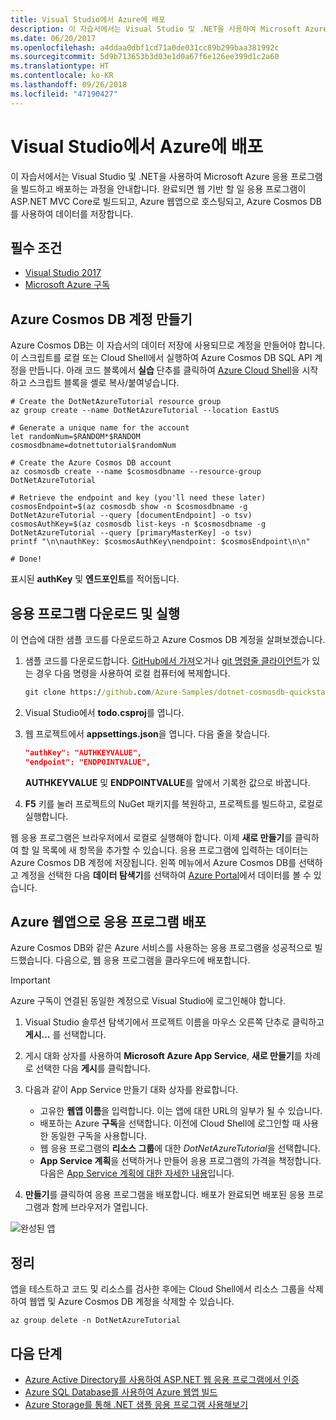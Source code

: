 ```yaml
---
title: Visual Studio에서 Azure에 배포
description: 이 자습서에서는 Visual Studio 및 .NET을 사용하여 Microsoft Azure 응용 프로그램을 빌드하고 배포하는 과정을 안내합니다.
ms.date: 06/20/2017
ms.openlocfilehash: a4ddaa0dbf1cd71a0de031cc89b299baa381992c
ms.sourcegitcommit: 5d9b713653b3d03e1d0a67f6e126ee399d1c2a60
ms.translationtype: HT
ms.contentlocale: ko-KR
ms.lasthandoff: 09/26/2018
ms.locfileid: "47190427"
---
```

# <a name="deploy-to-azure-from-visual-studio"></a>Visual Studio에서 Azure에 배포

이 자습서에서는 Visual Studio 및 .NET을 사용하여 Microsoft Azure 응용 프로그램을 빌드하고 배포하는 과정을 안내합니다.  완료되면 웹 기반 할 일 응용 프로그램이 ASP.NET MVC Core로 빌드되고, Azure 웹앱으로 호스팅되고, Azure Cosmos DB를 사용하여 데이터를 저장합니다.

## <a name="prerequisites"></a>필수 조건

* [Visual Studio 2017](https://www.visualstudio.com/downloads/)
* [Microsoft Azure 구독](https://azure.microsoft.com/free/)

## <a name="create-an-azure-cosmos-db-account"></a>Azure Cosmos DB 계정 만들기

Azure Cosmos DB는 이 자습서의 데이터 저장에 사용되므로 계정을 만들어야 합니다.  이 스크립트를 로컬 또는 Cloud Shell에서 실행하여 Azure Cosmos DB SQL API 계정을 만듭니다.  아래 코드 블록에서 **실습** 단추를 클릭하여 [Azure Cloud Shell](/azure/cloud-shell/)을 시작하고 스크립트 블록을 셸로 복사/붙여넣습니다.

```azurecli-interactive
# Create the DotNetAzureTutorial resource group
az group create --name DotNetAzureTutorial --location EastUS

# Generate a unique name for the account
let randomNum=$RANDOM*$RANDOM
cosmosdbname=dotnettutorial$randomNum

# Create the Azure Cosmos DB account
az cosmosdb create --name $cosmosdbname --resource-group DotNetAzureTutorial

# Retrieve the endpoint and key (you'll need these later)
cosmosEndpoint=$(az cosmosdb show -n $cosmosdbname -g DotNetAzureTutorial --query [documentEndpoint] -o tsv)
cosmosAuthKey=$(az cosmosdb list-keys -n $cosmosdbname -g DotNetAzureTutorial --query [primaryMasterKey] -o tsv)
printf "\n\nauthKey: $cosmosAuthKey\nendpoint: $cosmosEndpoint\n\n"

# Done!

```

표시된 **authKey** 및 **엔드포인트**를 적어둡니다. 

## <a name="downloading-and-running-the-application"></a>응용 프로그램 다운로드 및 실행

이 연습에 대한 샘플 코드를 다운로드하고 Azure Cosmos DB 계정을 살펴보겠습니다.

1. 샘플 코드를 다운로드합니다.  [GitHub에서 가져](https://github.com/Azure-Samples/dotnet-cosmosdb-quickstart/)오거나 [git 명령줄 클라이언트](https://git-scm.com/)가 있는 경우 다음 명령을 사용하여 로컬 컴퓨터에 복제합니다.

    ```cmd
    git clone https://github.com/Azure-Samples/dotnet-cosmosdb-quickstart
    ```

2. Visual Studio에서 **todo.csproj**를 엽니다.

3. 웹 프로젝트에서 **appsettings.json**을 엽니다.  다음 줄을 찾습니다.

    ```json
    "authKey": "AUTHKEYVALUE",
    "endpoint": "ENDPOINTVALUE",
    ```
    **AUTHKEYVALUE** 및 **ENDPOINTVALUE**를 앞에서 기록한 값으로 바꿉니다.

4. **F5** 키를 눌러 프로젝트의 NuGet 패키지를 복원하고, 프로젝트를 빌드하고, 로컬로 실행합니다.

웹 응용 프로그램은 브라우저에서 로컬로 실행해야 합니다.  이제 **새로 만들기**를 클릭하여 할 일 목록에 새 항목을 추가할 수 있습니다.  응용 프로그램에 입력하는 데이터는 Azure Cosmos DB 계정에 저장됩니다.  왼쪽 메뉴에서 Azure Cosmos DB를 선택하고 계정을 선택한 다음 **데이터 탐색기**를 선택하여 [Azure Portal](https://portal.azure.com)에서 데이터를 볼 수 있습니다.

## <a name="deploying-the-application-as-an-azure-web-app"></a>Azure 웹앱으로 응용 프로그램 배포

Azure Cosmos DB와 같은 Azure 서비스를 사용하는 응용 프로그램을 성공적으로 빌드했습니다.  다음으로, 웹 응용 프로그램을 클라우드에 배포합니다.

> [!IMPORTANT]
> Azure 구독이 연결된 동일한 계정으로 Visual Studio에 로그인해야 합니다.

1. Visual Studio 솔루션 탐색기에서 프로젝트 이름을 마우스 오른쪽 단추로 클릭하고 **게시...** 를 선택합니다.

2. 게시 대화 상자를 사용하여 **Microsoft Azure App Service**, **새로 만들기**를 차례로 선택한 다음 **게시**를 클릭합니다.

3. 다음과 같이 App Service 만들기 대화 상자를 완료합니다.

    * 고유한 **웹앱 이름**을 입력합니다.  이는 앱에 대한 URL의 일부가 될 수 있습니다.
    * 배포하는 Azure **구독**을 선택합니다.  이전에 Cloud Shell에 로그인할 때 사용한 동일한 구독을 사용합니다.
    * 웹 응용 프로그램의 **리소스 그룹**에 대한 *DotNetAzureTutorial*을 선택합니다.
    * **App Service 계획**을 선택하거나 만들어 응용 프로그램의 가격을 책정합니다.  다음은 [App Service 계획에 대한 자세한 내용](/azure/app-service/azure-web-sites-web-hosting-plans-in-depth-overview)입니다.

4. **만들기**를 클릭하여 응용 프로그램을 배포합니다.  배포가 완료되면 배포된 응용 프로그램과 함께 브라우저가 열립니다.

![완성된 앱](./media/dotnet-quickstart/todo.png)

## <a name="clean-up"></a>정리

앱을 테스트하고 코드 및 리소스를 검사한 후에는 Cloud Shell에서 리소스 그룹을 삭제하여 웹앱 및 Azure Cosmos DB 계정을 삭제할 수 있습니다.

```azurecli-interactive
az group delete -n DotNetAzureTutorial
```

## <a name="next-steps"></a>다음 단계

* [Azure Active Directory를 사용하여 ASP.NET 웹 응용 프로그램에서 인증](/azure/active-directory/develop/active-directory-devquickstarts-webapp-dotnet)
* [Azure SQL Database를 사용하여 Azure 웹앱 빌드](/azure/app-service-web/web-sites-dotnet-get-started)
* [Azure Storage를 통해 .NET 샘플 응용 프로그램 사용해보기](/azure/storage/storage-samples-dotnet)


